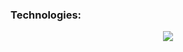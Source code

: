 ### Technologies:
<p align="center">
  <a href="https://skillicons.dev">
    <img src="https://skillicons.dev/icons?i=figma,apple,swift,nodejs,nest,react,dotnet,python,html,css,javascript,typescript,azure,docker" />
  </a>
</p>








